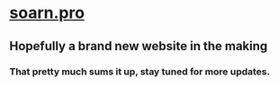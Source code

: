 # [soarn.pro](soarn.pro)

## Hopefully a brand new website in the making

### That pretty much sums it up, stay tuned for more updates.
